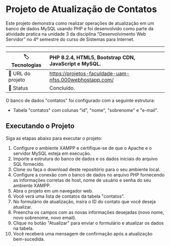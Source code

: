 # Projeto de Atualização de Contatos

Este projeto demonstra como realizar operações de atualização em um banco de dados MySQL usando PHP e foi desenvolvido como parte da atividade pratica na unidade 3 da disciplina "Desenvolvimento Web Servidor" no 4º semestre do curso de Sistemas para Internet.

---

| :label: Tecnologias | PHP 8.2.4, HTML5, Bootstrap CDN, JavaScript e MySQL. |
| --------------- | :------------------------------------------------------ |
| :rocket: URL do projeto | https://projetos-faculdade-uam-nfss.000webhostapp.com/         |
| 📌 Status | Concluído.                        |

O banco de dados "contatos" foi configurado com a seguinte estrutura:

- Tabela "contatos" com colunas "id", "nome", "sobrenome" e "e-mail".

## Executando o Projeto

Siga as etapas abaixo para executar o projeto:

1. Configure o ambiente XAMPP e certifique-se de que o Apache e o servidor MySQL esteja em execução.
2. Importe a estrutura do banco de dados e os dados iniciais do arquivo SQL fornecido.
3. Clone ou faça o download deste repositório para o seu ambiente local.
4. Configure a conexão com o banco de dados no arquivo PHP fornecendo as informações corretas de host, nome de usuário e senha do seu ambiente XAMPP.
5. Abra o projeto em um navegador web.
6. Você verá uma lista de contatos da tabela "contatos".
7. No formulário de atualização, insira o ID do contato que você deseja atualizar.
8. Preencha os campos com as novas informações desejadas (novo nome, novo sobrenome, novo email).
9. Clique no botão "Atualizar" para enviar o formulário e atualizar os dados na tabela.
10. Você receberá uma mensagem de confirmação após a atualização bem-sucedida.
